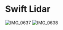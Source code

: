 # Swift Lidar
![IMG_0637](https://user-images.githubusercontent.com/49594697/128839711-3162e416-0a07-47ff-bdb7-3fb875bc2381.PNG)
![IMG_0638](https://user-images.githubusercontent.com/49594697/128839757-cbe98705-8aca-4e4d-8188-b1504e2bc552.PNG)
